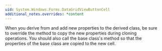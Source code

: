 ```yaml
---
uid: System.Windows.Forms.DataGridViewButtonCell
additional_notes.overrides: *content
---
```


<p>When you derive from <xref href="System.Windows.Forms.DataGridViewButtonCell"></xref> and add new properties to the derived class, be sure to override the <xref href="System.Windows.Forms.DataGridViewButtonCell.Clone"></xref> method to copy the new properties during cloning operations. You should also call the base class's <xref href="System.Windows.Forms.DataGridViewButtonCell.Clone"></xref> method so that the properties of the base class are copied to the new cell.</p>



